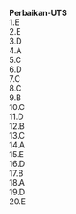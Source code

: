 **Perbaikan-UTS** <br>
1.E <br>
2.E <br>
3.D <br>
4.A <br>
5.C <br>
6.D <br>
7.C <br>
8.C <br>
9.B <br>
10.C <br>
11.D <br>
12.B<br>
13.C <br>
14.A <br>
15.E <br>
16.D <br>
17.B<br>
18.A<br>
19.D<Br>
20.E<br>
